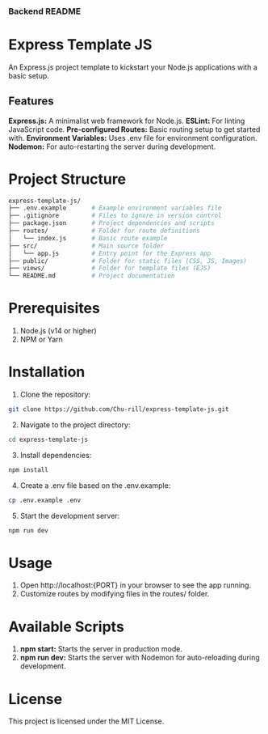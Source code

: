 ### **Backend README**

<!-- ```md -->

# Express Template JS

An Express.js project template to kickstart your Node.js applications with a basic setup.

## Features

**Express.js:** A minimalist web framework for Node.js.
**ESLint:** For linting JavaScript code.
**Pre-configured Routes:** Basic routing setup to get started with.
**Environment Variables:** Uses .env file for environment configuration.
**Nodemon:** For auto-restarting the server during development.

# Project Structure

```bash
express-template-js/
├── .env.example       # Example environment variables file
├── .gitignore         # Files to ignore in version control
├── package.json       # Project dependencies and scripts
├── routes/            # Folder for route definitions
│   └── index.js       # Basic route example
├── src/               # Main source folder
│   └── app.js         # Entry point for the Express app
├── public/            # Folder for static files (CSS, JS, Images)
├── views/             # Folder for template files (EJS)
└── README.md          # Project documentation
```

# Prerequisites

1. Node.js (v14 or higher)
2. NPM or Yarn

# Installation

1. Clone the repository:

```bash
git clone https://github.com/Chu-rill/express-template-js.git

```

2. Navigate to the project directory:

```bash
cd express-template-js
```

3. Install dependencies:

```bash
npm install
```

4. Create a .env file based on the .env.example:

```bash
cp .env.example .env
```

5. Start the development server:

```bash
npm run dev
```

# Usage

1. Open http://localhost:{PORT} in your browser to see the app running.
2. Customize routes by modifying files in the routes/ folder.

# Available Scripts

1. **npm start:** Starts the server in production mode.
2. **npm run dev:** Starts the server with Nodemon for auto-reloading during development.

# License

This project is licensed under the MIT License.
